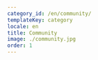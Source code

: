 ```yaml
---
category_id: /en/community/
templateKey: category
locale: en
title: Community
image: ./community.jpg
order: 1
---
```


